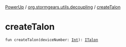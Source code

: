[PowerUp](../index.md) / [org.stormgears.utils.decoupling](index.md) / [createTalon](./create-talon.md)

# createTalon

`fun createTalon(deviceNumber: `[`Int`](https://kotlinlang.org/api/latest/jvm/stdlib/kotlin/-int/index.html)`): `[`ITalon`](-i-talon/index.md)